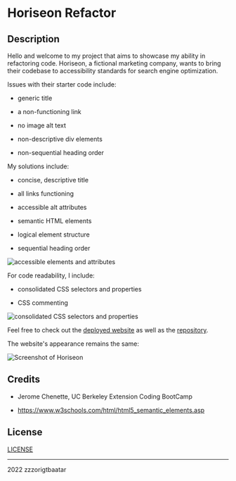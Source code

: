 # Horiseon Refactor

## Description 

Hello and welcome to my project that aims to showcase my ability in refactoring code. 
Horiseon, a fictional marketing company, wants to bring their codebase to accessibility standards for search engine optimization.

Issues with their starter code include:

- generic title

- a non-functioning link

- no image alt text

- non-descriptive div elements

- non-sequential heading order

My solutions include:

- concise, descriptive title

- all links functioning

- accessible alt attributes 

- semantic HTML elements

- logical element structure

- sequential heading order

![accessible elements and attributes](https://raw.github.com/zzzorigtbaatar/Horiseon-Refactor/assets/images/accessible-elements-and-attributes.png)

For code readability, I include:

- consolidated CSS selectors and properties

- CSS commenting

![consolidated CSS selectors and properties](https://raw.github.com/zzzorigtbaatar/Horiseon-Refactor/assets/images/consolidated-css-selectors.png)

Feel free to check out the [deployed website](https://zzzorigtbaatar.github.io/Horiseon-Refactor/) as well as the [repository](https://github.com/zzzorigtbaatar/Horiseon-Refactor).


The website's appearance remains the same:

![Screenshot of Horiseon](https://raw.github.com/zzzorigtbaatar/Horiseon-Refactor/assets/images/Screenshot-Horiseon.png)


## Credits

* Jerome Chenette, UC Berkeley Extension Coding BootCamp

* https://www.w3schools.com/html/html5_semantic_elements.asp


## License

[LICENSE](/LICENSE)

---

2022 zzzorigtbaatar